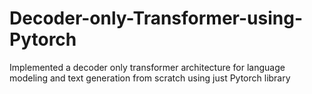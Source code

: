 # Decoder-only-Transformer-using-Pytorch
Implemented a decoder only transformer architecture for language modeling and text generation from scratch using just Pytorch library
